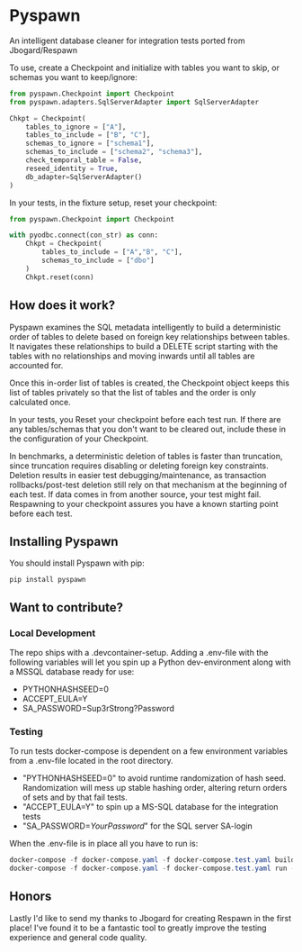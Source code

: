 # **Pyspawn** #

<p> An intelligent database cleaner for integration tests ported from Jbogard/Respawn

To use, create a Checkpoint and initialize with tables you want to skip, or schemas you want to keep/ignore:

```Python
from pyspawn.Checkpoint import Checkpoint
from pyspawn.adapters.SqlServerAdapter import SqlServerAdapter

Chkpt = Checkpoint(
    tables_to_ignore = ["A"],
    tables_to_include = ["B", "C"],
    schemas_to_ignore = ["schema1"],
    schemas_to_include = ["schema2", "schema3"],
    check_temporal_table = False,
    reseed_identity = True,
    db_adapter=SqlServerAdapter()
)
```

In your tests, in the fixture setup, reset your checkpoint:
```Python
from pyspawn.Checkpoint import Checkpoint

with pyodbc.connect(con_str) as conn:
    Chkpt = Checkpoint(
        tables_to_include = ["A","B", "C"],
        schemas_to_include = ["dbo"]
    )
    Chkpt.reset(conn)
```

## **How does it work?** ##

Pyspawn examines the SQL metadata intelligently to build a deterministic order of tables to delete based on foreign key relationships between tables. It navigates these relationships to build a DELETE script starting with the tables with no relationships and moving inwards until all tables are accounted for.

Once this in-order list of tables is created, the Checkpoint object keeps this list of tables privately so that the list of tables and the order is only calculated once.

In your tests, you Reset your checkpoint before each test run. If there are any tables/schemas that you don't want to be cleared out, include these in the configuration of your Checkpoint.

In benchmarks, a deterministic deletion of tables is faster than truncation, since truncation requires disabling or deleting foreign key constraints. Deletion results in easier test debugging/maintenance, as transaction rollbacks/post-test deletion still rely on that mechanism at the beginning of each test. If data comes in from another source, your test might fail. Respawning to your checkpoint assures you have a known starting point before each test.

## **Installing Pyspawn** ##

You should install Pyspawn with pip:

```
pip install pyspawn 
```


## **Want to contribute?** ##

### **Local Development** ###

The repo ships with a .devcontainer-setup. Adding a .env-file with the following variables will let you spin up a Python dev-environment along with a MSSQL database ready for use:
- PYTHONHASHSEED=0
- ACCEPT_EULA=Y
- SA_PASSWORD=Sup3rStrong?Password

### **Testing** ###

To run tests docker-compose is dependent on a few environment variables from a .env-file located in the root directory.
- "PYTHONHASHSEED=0" to avoid runtime randomization of hash seed. Randomization will mess up stable hashing order, altering return orders of sets and by that fail tests.
- "ACCEPT_EULA=Y" to spin up a MS-SQL database for the integration tests
- "SA_PASSWORD=*YourPassword*" for the SQL server SA-login

When the .env-file is in place all you have to run is:
```Powershell
docker-compose -f docker-compose.yaml -f docker-compose.test.yaml build
docker-compose -f docker-compose.yaml -f docker-compose.test.yaml run --rm testsuite
```

## **Honors** ##

Lastly I'd like to send my thanks to Jbogard for creating Respawn in the first place! I've found it to be a fantastic tool to greatly improve the testing experience and general code quality. 
